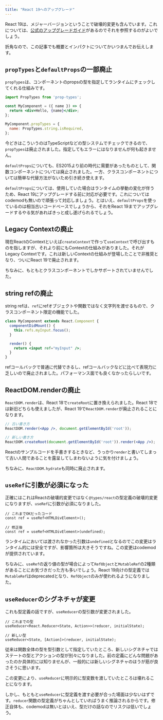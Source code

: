 ```yaml
---
title: "React 19へのアップグレード"
---
```


React 19は、メジャーバージョンということで破壊的変更も含んでいます。これについては、[公式のアップグレードガイド](https://react.dev/blog/2024/04/25/react-19-upgrade-guide)があるのでそれを参照するのがよいでしょう。

折角なので、この記事でも概要とインパクトについてかいつまんでお伝えします。

## `propTypes`と`defaultProps`の一部廃止

`propTypes`は、コンポーネントのpropsの型を指定してランタイムにチェックしてくれる仕組みです。

```jsx
import PropTypes from 'prop-types';

const MyComponent = ({ name }) => {
  return <div>Hello, {name}</div>;
};

MyComponent.propTypes = {
  name: PropTypes.string.isRequired,
};
```

今どきはこういうのはTypeScriptなどの型システムでチェックできるので、`propTypes`は廃止されました。指定してもエラーにはなりませんが何も起きません。

`defaultProps`についても、ES2015より前の時代に需要があったものとして、関数コンポーネントについては廃止されました。一方、クラスコンポーネントについては簡単な代替方法がないため引き続き使えます。

`defaultProps`については、使用していた場合はランタイムの挙動の変化が伴うため、React 19にアップグレードする前に対応が必要です。これについてはcodemodも無いので頑張って対応しましょう。とはいえ、`defaultProps`を使っているのは相当古いコードベースでしょうから、それをReact 19までアップグレードするやる気があればきっと成し遂げられるでしょう。

## Legacy Contextの廃止

現在ReactのContextといえば`createContext`で作って`useContext`で呼び出すものを指しますが、それより前にもContextの仕組みがありました。それがLegacy Contextです。これは新しいContextの仕組みが登場したことで非推奨となり、ついにReact 19で廃止されます。

ちなみに、もともとクラスコンポーネントでしかサポートされていませんでした。

## string refの廃止

string refは、`ref`にrefオブジェクトや関数ではなく文字列を渡せるもので、クラスコンポーネント限定の機能でした。

```jsx
class MyComponent extends React.Component {
  componentDidMount() {
    this.refs.myInput.focus();
  }

  render() {
    return <input ref="myInput" />;
  }
}
```

refコールバックで普通に代替できるし、refコールバックなどに比べて表現力に乏しいので廃止されました。パフォーマンス面でも良くなかったらしいです。

## ReactDOM.renderの廃止

`ReactDOM.render`は、React 18で`createRoot`に置き換えられました。React 18では新旧どちらも使えましたが、React 19で`ReactDOM.render`が廃止されることになります。

```jsx
// 古い書き方
ReactDOM.render(<App />, document.getElementById('root'));

// 新しい書き方
ReactDOM.createRoot(document.getElementById('root')).render(<App />);
```

Reactのサンプルコードを手書きするときなど、うっかり`render`と書いてしまって古い人間であることを露呈してしまわないように気を付けましょう。

ちなみに、`ReactDOM.hydrate`も同時に廃止されます。

## `useRef`に引数が必須になった

正確にはこれはReactの破壊的変更ではなく`@types/react`の型定義の破壊的変更になりますが、`useRef`に引数が必須になりました。

```tsx
// これまでOKだったコード
const ref = useRef<HTMLDivElement>();

// 修正後
const ref = useRef<HTMLDivElement>(undefined);
```

ランタイムにおいては渡されなかった引数は`undefined`となるのでこの変更はランタイム的には安全ですが、影響箇所は大きそうですね。この変更はcodemodが提供されています。

ちなみに、`useRef`の返り値の型が場合によって`RefObject`と`MutableRef`の2種類があることにお気づきだった方も多いでしょう。React 19向けの型定義では`MutableRef`はdeprecatedとなり、`RefObject`のみが使われるようになりました。

## `useReducer`のシグネチャが変更

これも型定義の話ですが、`useReducer`の型引数が変更されました。

```tsx
// これまでの型
useReducer<React.Reducer<State, Action>>(reducer, initialState);

// 新しい型
useReducer<State, [Action]>(reducer, initialState);
```

従来は関数全体の型を型引数として指定していたところ、新しいシグネチャではステートの型とアクションの型が別々になりました。前の定義にどんな問題があったのか具体的には知りませんが、一般的には新しいシグネチャのほうが筋が良さそうに思います。

この変更により、`useReducer`に明示的に型変数を渡していたところは壊れることになります。

しかし、もともと`useReducer`に型定義を渡す必要が合った場面は少ないはずです。`reducer`関数の型定義がちゃんとしていればうまく推論されるからです。修正自体も、codemodは無いとはいえ、型だけの話なのでリスクは低いでしょう。